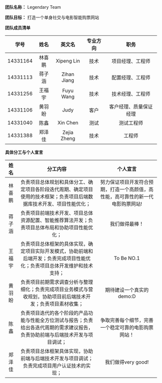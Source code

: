 **团队名称：** Legendary Team

**团队目标：** 打造一个单身社交与电影智能购票网站

**团队成员清单**

| 学号 | 姓名 | 英文名 | 专业方向 | 职务 |
| :--: | :--: | :--: | :--: | :-----------: |
| 14331164 | 林喜鹏 | Xipeng Lin | 技术 | 项目经理、工程师 | 
| 14331113 | 蒋子涵 | Zihan Jiang | 技术 | 配置经理、工程师 | 
| 14331256 | 王福宇 | Fuyu Wang | 技术 | 技术经理、工程师 | 
| 14331106 | 黄羽盼 | Judy | 客户 | 客户经理、质量保证经理 | 
| 14331040 | 陈鑫 | Xin Chen | 测试 | 测试工程师 | 
| 14331388 | 郑泽佳 | Zejia Zheng | 技术 | 工程师 |

**具体分工与个人宣言**

| 姓名 | 分工内容 | 个人宣言 |
| :--: | :--: | :--: |
| 林喜鹏 | 负责项目总体规划和具体分工、确定项目各阶段迭代周期、确定项目使用的技术框架；负责项目后端数据库技术开发、项目性能优化； | 努力保证项目开发符合预期，打造一个高颜值，高性能，高可靠性的新一代电影购票网站! |
| 蒋子涵 | 负责项目前端技术开发、项目总体资源配置、智能推荐算法开发；负责项目总体布局和协助项目性能优化； | 我们做得最棒！ |
| 王福宇 | 负责项目总体框架的具体实现，确定项目实际开发模式，协助前端和后端开发；负责完成项目性能优化；负责项目总体开发维护和技术支持； | To Be NO.1 |
| 黄羽盼 | 负责项目前期需求调查分析与整理细化；负责完成项目业务模式与营收规划，协助项目前后端技术开发；负责项目素材收集； | 期待建设一个真实的demo:D |
| 陈鑫 | 负责项目迭代的各个阶段的产品功能与性能全方位测试与报告；负责给出各迭代周期的需求建议报告，负责协助前端与后端技术开发与项目调试； | 争取完善每个细节，完善一个稳定可靠的电影购票网站！ |
| 郑泽佳 | 负责项目总体框架具体实现，协助前端与后端技术开发与项目调试；负责完成项目用户认证技术的实现；| 我们做得very good! |
